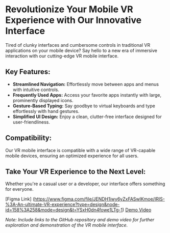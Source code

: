 # Revolutionize Your Mobile VR Experience with Our Innovative Interface

Tired of clunky interfaces and cumbersome controls in traditional VR applications on your mobile device? Say hello to a new era of immersive interaction with our cutting-edge VR mobile interface.

## Key Features:

- **Streamlined Navigation:** Effortlessly move between apps and menus with intuitive controls.
- **Frequently Used Apps:** Access your favorite apps instantly with large, prominently displayed icons.
- **Gesture-Based Typing:** Say goodbye to virtual keyboards and type effortlessly with hand gestures.
- **Simplified UI Design:** Enjoy a clean, clutter-free interface designed for user-friendliness.

## Compatibility:

Our VR mobile interface is compatible with a wide range of VR-capable mobile devices, ensuring an optimized experience for all users.

## Take Your VR Experience to the Next Level:

Whether you're a casual user or a developer, our interface offers something for everyone.

[Figma Link] (https://www.figma.com/file/JENDH1iwy6yZxFASwlKmoe/IRIS-%3A-An-ultimate-VR-experience?type=design&node-id=158%3A258&mode=design&t=YSxH0dn4fowe1LTg-1)
[Demo Video](https://drive.google.com/file/d/1PtPLjet9c6CaEpjPH69trjjZOZVa_m-G/view?usp=sharing)

*Note: Include links to the GitHub repository and demo video for further exploration and demonstration of the VR mobile interface.*
